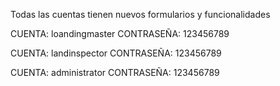 Todas las cuentas tienen nuevos formularios y funcionalidades


CUENTA: loandingmaster CONTRASEÑA: 123456789

CUENTA: landinspector CONTRASEÑA: 123456789

CUENTA: administrator CONTRASEÑA: 123456789
